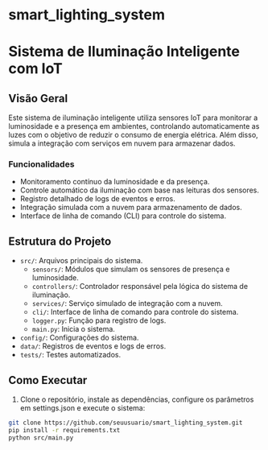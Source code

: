 # smart_lighting_system

# Sistema de Iluminação Inteligente com IoT

## Visão Geral

Este sistema de iluminação inteligente utiliza sensores IoT para monitorar a luminosidade e a presença em ambientes, controlando automaticamente as luzes com o objetivo de reduzir o consumo de energia elétrica. Além disso, simula a integração com serviços em nuvem para armazenar dados.

### Funcionalidades
- Monitoramento contínuo da luminosidade e da presença.
- Controle automático da iluminação com base nas leituras dos sensores.
- Registro detalhado de logs de eventos e erros.
- Integração simulada com a nuvem para armazenamento de dados.
- Interface de linha de comando (CLI) para controle do sistema.

## Estrutura do Projeto

- `src/`: Arquivos principais do sistema.
  - `sensors/`: Módulos que simulam os sensores de presença e luminosidade.
  - `controllers/`: Controlador responsável pela lógica do sistema de iluminação.
  - `services/`: Serviço simulado de integração com a nuvem.
  - `cli/`: Interface de linha de comando para controle do sistema.
  - `logger.py`: Função para registro de logs.
  - `main.py`: Inicia o sistema.
- `config/`: Configurações do sistema.
- `data/`: Registros de eventos e logs de erros.
- `tests/`: Testes automatizados.

## Como Executar

1. Clone o repositório, instale as dependências, configure os parâmetros em settings.json e execute o sistema:

```bash
git clone https://github.com/seuusuario/smart_lighting_system.git
pip install -r requirements.txt
python src/main.py